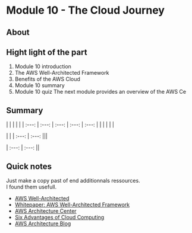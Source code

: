 Module 10 - The Cloud Journey
================


About
------------


Hight light of the part
--
1. Module 10 introduction
2. The AWS Well-Architected Framework
3. Benefits of the AWS Cloud
4. Module 10 summary
5. Module 10 quiz
The next module provides an overview of the AWS Ce

Summary
--

 |  |  |  |  |
| :---: | :---: | :---: | :---: | :---:
| | | | | | 


 |  |
| :---: | :---: 
|||

| :---: | :---:
||


Quick notes
--
Just make a copy past of end additionnals ressources.\
I found them usefull.

* [AWS Well-Architected](https://aws.amazon.com/architecture/well-architected/ "AWS Well-Architected")
* [Whitepaper: AWS Well-Architected Framework](https://d1.awsstatic.com/whitepapers/architecture/AWS_Well-Architected_Framework.pdf "Whitepaper: AWS Well-Architected Framework")
* [AWS Architecture Center](https://aws.amazon.com/architecture "AWS Architecture Center")
* [Six Advantages of Cloud Computing](https://docs.aws.amazon.com/whitepapers/latest/aws-overview/six-advantages-of-cloud-computing.html "Six Advantages of Cloud Computing")
* [AWS Architecture Blog](https://aws.amazon.com/blogs/architecture "AWS Architecture Blog")
